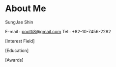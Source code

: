 ---
---

# About Me

SungJae Shin

E-mail : pootti8@gmail.com
Tel : +82-10-7456-2282

[Interest Field]

[Education]

[Awards]







